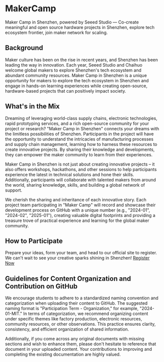 # MakerCamp

Maker Camp in Shenzhen, powered by Seeed Studio — Co-create meaningful and open source hardware projects in Shenzhen, explore tech ecosystem frontier, join maker network for scaling.

## Background

Maker culture has been on the rise in recent years, and Shenzhen has been leading the way in innovation. Each year, Seeed Studio and Chaihuo welcome global makers to explore Shenzhen's tech ecosystem and abundant community resources. Maker Camp in Shenzhen is a unique opportunity for makers to explore the tech ecosystem in Shenzhen and engage in hands-on learning experiences while creating open-source, hardware-based projects that can positively impact society.

## What's in the Mix

Dreaming of leveraging world-class supply chains, electronic technologies, rapid prototyping services, and a rich open-source community for your project or research? "Maker Camp in Shenzhen" connects your dreams with the limitless possibilities of Shenzhen. Participants in the project will have the opportunity to understand the intricacies of manufacturing processes and supply chain management, learning how to harness these resources to create innovative projects. By sharing their knowledge and developments, they can empower the maker community to learn from their experiences.

Maker Camp in Shenzhen is not just about creating innovative projects – it also offers workshops, hackathons, and other sessions to help participants experience the latest in technical solutions and hone their skills. Additionally, participants will collaborate with talented makers from around the world, sharing knowledge, skills, and building a global network of support.

We cherish the sharing and inheritance of each innovative story. Each project team participating in "Maker Camp" will record and showcase their development process on GitHub with a unique number (e.g., "2024-01", "2024-02", "2025-01"), creating valuable digital footprints and providing a treasure trove of practical experience and learning for the global maker community.

## How to Participate

Prepare your ideas, form your team, and head to our official site to register. We can't wait to see your creative sparks shining in Shenzhen!
[Register Now](https://docs.google.com/forms/d/e/1FAIpQLSdXlkyAb32d16tQf1__ss0lvE2C10uMQIRHlClN_iUuXE2a4A/viewform?usp=sf_link)

## Guidelines for Content Organization and Contribution on GitHub

We encourage students to adhere to a standardized naming convention and categorization when uploading their content to GitHub. The suggested naming format is "Participation Term - Organization," for example, "2024-01-MIT." In terms of categorization, we recommend organizing content under specific themes like factory production, electronic resources, community resources, or other observations. This practice ensures clarity, consistency, and efficient organization of shared information.

Additionally, if you come across any original documents with missing sections and wish to enhance them, please don't hesitate to reference that document in your uploaded content. Your contributions to improving and completing the existing documentation are highly valued.
